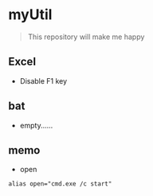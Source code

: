 # myUtil
> This repository will make me happy

## Excel
 - Disable F1 key

## bat
- empty......

## memo
- open

```bash:open
alias open="cmd.exe /c start"
```